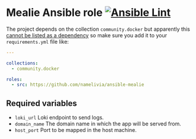 # Mealie Ansible role [![Ansible Lint](https://github.com/namelivia/ansible-mealie/actions/workflows/ansible-lint.yml/badge.svg)](https://github.com/namelivia/ansible-mealie/actions/workflows/ansible-lint.yml)

The project depends on the collection `community.docker` but apparently this [cannot be listed as a dependency](https://github.com/ansible/ansible/issues/62847) so make sure you add it to your `requirements.yml` file like:

```yml
---

collections:
  - community.docker

roles:
  - src: https://github.com/namelivia/ansible-mealie
```

## Required variables
 - `loki_url` Loki endpoint to send logs.
 - `domain_name` The domain name in which the app will be served from.
 - `host_port` Port to be mapped in the host machine.
